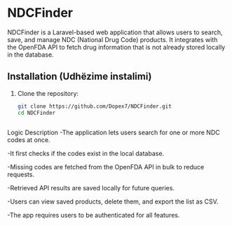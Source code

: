 # NDCFinder

NDCFinder is a Laravel-based web application that allows users to search, save, and manage NDC (National Drug Code) products. It integrates with the OpenFDA API to fetch drug information that is not already stored locally in the database.

## Installation (Udhëzime instalimi)

1. Clone the repository:  
   ```bash
   git clone https://github.com/Dopex7/NDCFinder.git
   cd NDCFinder



Logic Description
-The application lets users search for one or more NDC codes at once.

-It first checks if the codes exist in the local database.

-Missing codes are fetched from the OpenFDA API in bulk to reduce requests.

-Retrieved API results are saved locally for future queries.

-Users can view saved products, delete them, and export the list as CSV.

-The app requires users to be authenticated for all features.
